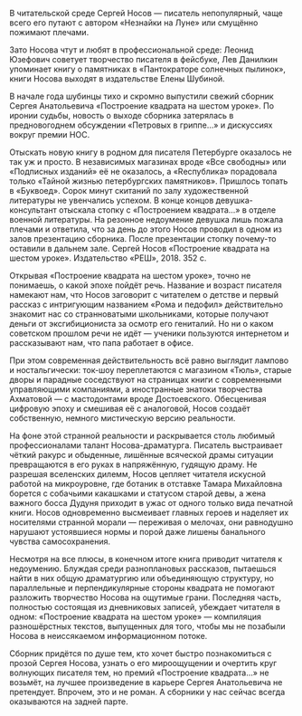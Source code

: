 


В читательской среде Сергей Носов — писатель непопулярный, чаще всего его путают с автором «Незнайки на Луне» или смущённо пожимают плечами.

Зато Носова чтут и любят в профессиональной среде: Леонид Юзефович советует творчество писателя в фейсбуке, Лев Данилкин упоминает книгу о памятниках в «Пантократоре солнечных пылинок», книги Носова выходят в издательстве Елены Шубиной.

В начале года шубинцы тихо и скромно выпустили свежий сборник Сергея Анатольевича «Построение квадрата на шестом уроке». По иронии судьбы, новость о выходе сборника затерялась в предновогоднем обсуждении «Петровых в гриппе…» и дискуссиях вокруг премии НОС.

Отыскать новую книгу в родном для писателя Петербурге оказалось не так уж и просто. В независимых магазинах вроде «Все свободны» или «Подписных изданий» её не оказалось, а «Rеспублика» порадовала только «Тайной жизнью петербургских памятников». Пришлось топать в «Буквоед». Сорок минут скитаний по залу художественной литературы не увенчались успехом. В конце концов девушка-консультант отыскала стопку с «Построением квадрата…» в отделе военной литературы. На резонное недоумение девушка лишь пожала плечами и ответила, что за день до этого Носов проводил в одном из залов презентацию сборника. После презентации стопку почему-то оставили в дальнем зале.
Сергей Носов «Построение квадрата на шестом уроке». Издательство «РЕШ», 2018. 352 с.

Открывая «Построение квадрата на шестом уроке», точно не понимаешь, о какой эпохе пойдёт речь. Название и возраст писателя намекают нам, что Носов заговорит с читателем о детстве и первый рассказ с интригующим названием «Рома и педофил» действительно знакомит нас со странноватыми школьниками, которые получают деньги от эксгибициониста за осмотр его гениталий. Но ни о каком советском прошлом речи не идёт — ученики пользуются интернетом и рассказывают нам, что папа работает в офисе.

При этом современная действительность всё равно выглядит лампово и ностальгически: ток-шоу переплетаются с магазином «Тюль», старые дворы и парадные соседствуют на страницах книги с современными управляющими компаниями, а иностранные знатоки творчества Ахматовой — с мастодонтами вроде Достоевского. Обесценивая цифровую эпоху и смешивая её с аналоговой, Носов создаёт собственную, немного мистическую версию реальности.

На фоне этой странной реальности и раскрывается столь любимый профессионалами талант Носова-драматурга. Писатель выстраивает чёткий ракурс и обыденные, лишённые всяческой драмы ситуации превращаются в его руках в напряжённую, гудящую драму. Не разрешая вселенских дилемм, Носов цепляет читателя искусной работой на микроуровне, где ботаник в отставке Тамара Михайловна борется с собачьими какашками и статусом старой девы, а жена важного босса Дудуня приходит в ужас от одного только вида печатной книги. Носов одновременно высмеивает главных героев и наделяет их носителями странной морали — переживая о мелочах, они равнодушно нарушают устоявшиеся нормы и порой даже лишены банального чувства самосохранения.

Несмотря на все плюсы, в конечном итоге книга приводит читателя к недоумению. Блуждая среди разноплановых рассказов, пытаешься найти в них общую драматургию или объединяющую структуру, но параллельные и перпендикулярные стороны квадрата не помогают разложить творчество Носова на ощутимые грани. Последняя часть, полностью состоящая из дневниковых записей, убеждает читателя в одном: «Построение квадрата на шестом уроке» — компиляция разношёрстных текстов, выпущенных для того, чтобы мы не позабыли Носова в неиссякаемом информационном потоке.

Сборник придётся по душе тем, кто хочет быстро познакомиться с прозой Сергея Носова, узнать о его мироощущении и очертить круг волнующих писателя тем, но премий «Построение квадрата…» не возьмёт, на лучшее произведение в карьере Сергея Анатольевича не претендует. Впрочем, это и не роман. А сборники у нас сейчас всегда оказываются на задней парте.